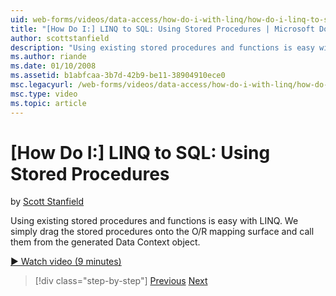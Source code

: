 ```yaml
---
uid: web-forms/videos/data-access/how-do-i-with-linq/how-do-i-linq-to-sql-using-stored-procedures
title: "[How Do I:] LINQ to SQL: Using Stored Procedures | Microsoft Docs"
author: scottstanfield
description: "Using existing stored procedures and functions is easy with LINQ. We simply drag the stored procedures onto the O/R mapping surface and call them from the ge..."
ms.author: riande
ms.date: 01/10/2008
ms.assetid: b1abfcaa-3b7d-42b9-be11-38904910ece0
msc.legacyurl: /web-forms/videos/data-access/how-do-i-with-linq/how-do-i-linq-to-sql-using-stored-procedures
msc.type: video
ms.topic: article
---
```

# [How Do I:] LINQ to SQL: Using Stored Procedures

by [Scott Stanfield](https://github.com/scottstanfield)

Using existing stored procedures and functions is easy with LINQ. We simply drag the stored procedures onto the O/R mapping surface and call them from the generated Data Context object.

[&#9654; Watch video (9 minutes)](https://channel9.msdn.com/Blogs/ASP-NET-Site-Videos/how-do-i-linq-to-sql-using-stored-procedures)

> [!div class="step-by-step"]
> [Previous](how-do-i-linq-to-sql-custom-linqdatasource.md)
> [Next](how-do-i-linq-to-sql-updating-with-stored-procedures.md)
